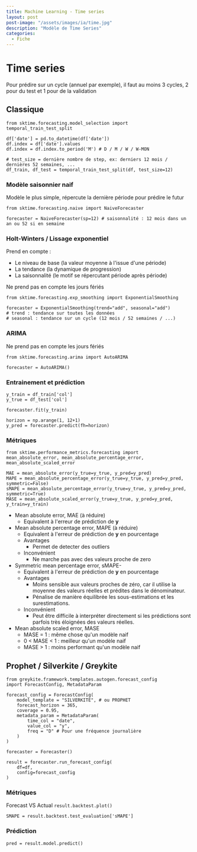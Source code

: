 ```yaml
---
title: Machine Learning - Time series
layout: post  
post-image: "/assets/images/ia/time.jpg"  
description: "Modèle de Time Series"  
categories:
  - Fiche
---
```


# Time series

Pour prédire sur un cycle (annuel par exemple), il faut au moins 3 cycles, 2 pour du test et 1 pour de la validation

## Classique

```
from sktime.forecasting.model_selection import temporal_train_test_split

df['date'] = pd.to_datetime(df['date'])
df.index = df['date'].values
df.index = df.index.to_period('M') # D / M / W / W-MON

# test_size = dernière nombre de step, ex: derniers 12 mois / dernières 52 semaines, ...
df_train, df_test = temporal_train_test_split(df, test_size=12) 
```

### Modèle saisonnier naif

Modèle le plus simple, répercute la dernière période pour prédire le futur

```
from sktime.forecasting.naive import NaiveForecaster

forecaster = NaiveForecaster(sp=12) # saisonnalité : 12 mois dans un an ou 52 si en semaine
```

### Holt-Winters / Lissage exponentiel

Prend en compte :
- Le niveau de base (la valeur moyenne à l'issue d'une période)
- La tendance (la dynamique de progression)
- La saisonnalité (le motif se répercutant période après période)

Ne prend pas en compte les jours fériés

```
from sktime.forecasting.exp_smoothing import ExponentialSmoothing

forecaster = ExponentialSmoothing(trend="add", seasonal="add")
# trend : tendance sur toutes les données
# seasonal : tendance sur un cycle (12 mois / 52 semaines / ...)
```

### ARIMA

Ne prend pas en compte les jours fériés

```
from sktime.forecasting.arima import AutoARIMA

forecaster = AutoARIMA()
```

### Entrainement et prédiction

```
y_train = df_train['col']
y_true = df_test['col']

forecaster.fit(y_train)

horizon = np.arange(1, 12+1)
y_pred = forecaster.predict(fh=horizon)
```

### Métriques

```
from sktime.performance_metrics.forecasting import mean_absolute_error, mean_absolute_percentage_error, mean_absolute_scaled_error

MAE = mean_absolute_error(y_true=y_true, y_pred=y_pred)
MAPE = mean_absolute_percentage_error(y_true=y_true, y_pred=y_pred, symmetric=False)
sMAPE = mean_absolute_percentage_error(y_true=y_true, y_pred=y_pred, symmetric=True)
MASE = mean_absolute_scaled_error(y_true=y_true, y_pred=y_pred, y_train=y_train)
```

- Mean absolute error, MAE (à réduire)
  - Equivalent à l'erreur de prédiction de **y**
- Mean absolute percentage error, MAPE (à réduire)
  - Equivalent à l'erreur de prédiction de **y** en pourcentage
  - Avantages
    - Permet de detecter des outliers
  - Inconvénient
    - Ne marche pas avec des valeurs proche de zero
- Symmetric mean percentage error, sMAPE-
  - Equivalent à l'erreur de prédiction de **y** en pourcentage
  - Avantages
    - Moins sensible aux valeurs proches de zéro, car il utilise la moyenne des valeurs réelles et prédites dans le dénominateur.
    - Pénalise de manière équilibrée les sous-estimations et les surestimations.
  - Inconvénient
    - Peut être difficile à interpréter directement si les prédictions sont parfois très éloignées des valeurs réelles.
- Mean absolute scaled error, MASE
  - MASE = 1 : même chose qu'un modèle naif
  - 0 < MASE < 1 : meilleur qu'un modèle naif
  - MASE > 1 : moins performant qu'un modèle naif

## Prophet / Silverkite / Greykite

```
from greykite.framework.templates.autogen.forecast_config
import ForecastConfig, MetadataParam

forecast_config = ForecastConfig(
    model_template = "SILVERKITE", # ou PROPHET
    forecast_horizon = 365,
    coverage = 0.95,
    metadata_param = MetadataParam(
        time_col = "date",
        value_col = "y",
        freq = "D" # Pour une fréquence journalière
    )
)

forecaster = Forecaster()

result = forecaster.run_forecast_config(
    df=df,
    config=forecast_config
)
```

### Métriques

Forecast VS Actual
`result.backtest.plot()`

`SMAPE = result.backtest.test_evaluation['sMAPE']`

### Prédiction

`pred = result.model.predict()`